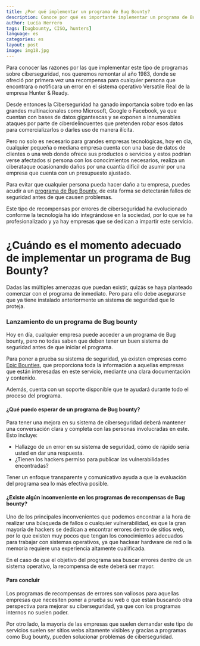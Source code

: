 ```yaml
---
title: ¿Por qué implementar un programa de Bug Bounty?
description: Conoce por qué es importante implementar un programa de Bug Bounty en tu empresa.
author: Lucía Herrero
tags: [bugbounty, CISO, hunters]
language: es
categories: es
layout: post
image: img18.jpg
---
```


Para conocer las razones por las que implementar este tipo de programas sobre ciberseguridad, nos queremos remontar al año 1983, donde se ofreció por primera vez una recompensa para cualquier persona que encontrara o notificara un error en el sistema operativo Versatile Real de la empresa Hunter & Ready.

Desde entonces la Ciberseguridad ha ganado importancia sobre todo en las grandes multinacionales como Microsoft, Google o Facebook, ya que cuentan con bases de datos gigantescas y se exponen a innumerables ataques por parte de ciberdelincuentes que pretenden robar esos datos para comercializarlos o darles uso de manera ilícita. 

Pero no solo es necesario para grandes empresas tecnológicas, hoy en día, cualquier pequeña o mediana empresa cuenta con una base de datos de clientes o una web donde ofrece sus productos o servicios y estos podrían verse afectados si persona con los conocimientos necesarios, realiza un ciberataque ocasionando daños por una cuantía difícil de asumir por una empresa que cuenta con un presupuesto ajustado.

Para evitar que cualquier persona pueda hacer daño a tu empresa, puedes acudir a un <a href="https://www.epicbounties.com/es/">programa de Bug Bounty</a>, de esta forma se detectarán fallos de seguridad antes de que causen problemas.

Este tipo de recompensas por errores de ciberseguridad ha evolucionado conforme la tecnología ha ido integrándose en la sociedad, por lo que se ha profesionalizado y ya hay empresas que se dedican a impartir este servicio.

# ¿Cuándo es el momento adecuado de implementar un programa de Bug Bounty? 

Dadas las múltiples amenazas que puedan existir, quizás se haya planteado comenzar con el programa de inmediato. Pero para ello debe asegurarse que ya tiene instalado anteriormente un sistema de seguridad que lo proteja.

### Lanzamiento de un programa de Bug bounty

Hoy en día, cualquier empresa puede acceder a un programa de Bug bounty, pero no todas saben que deben tener un buen sistema de seguridad antes de que iniciar el programa. 

Para poner a prueba su sistema de seguridad, ya existen empresas como <a href="https://www.epicbounties.com/es/">Epic Bounties</a>, que proporciona toda la información a aquellas empresas que están interesadas en este servicio, mediante una clara documentación y contenido.

Además, cuenta con un soporte disponible que te ayudará durante todo el proceso del programa. 

#### ¿Qué puedo esperar de un programa de Bug bounty?

Para tener una mejora en su sistema de ciberseguridad deberá mantener una conversación clara y completa con las personas involucradas en este. Esto incluye:

-	Hallazgo de un error en su sistema de seguridad, cómo de rápido sería usted en dar una respuesta.
-	¿Tienen los hackers permiso para publicar las vulnerabilidades encontradas?

Tener un enfoque transparente y comunicativo ayuda a que la evaluación del programa sea lo más efectiva posible.

####  ¿Existe algún inconveniente en los programas de recompensas de Bug bounty?

Uno de los principales inconvenientes que podemos encontrar a la hora de realizar una búsqueda de fallos o cualquier vulnerabilidad, es que la gran mayoría de hackers se dedican a encontrar errores dentro de sitios web, por lo que existen muy pocos que tengan los conocimientos adecuados para trabajar con sistemas operativos, ya que hackear hardware de red o la memoria requiere una experiencia altamente cualificada.

En el caso de que el objetivo del programa sea buscar errores dentro de un sistema operativo, la recompensa de este deberá ser mayor.

#### Para concluir

Los programas de recompensas de errores son valiosos para aquellas empresas que necesiten poner a prueba su web o que están buscando otra perspectiva para mejorar su ciberseguridad, ya que con los programas internos no suelen poder.

Por otro lado, la mayoría de las empresas que suelen demandar este tipo de servicios suelen ser sitios webs altamente visibles y gracias a programas como Bug bounty, pueden solucionar problemas de ciberseguridad.

